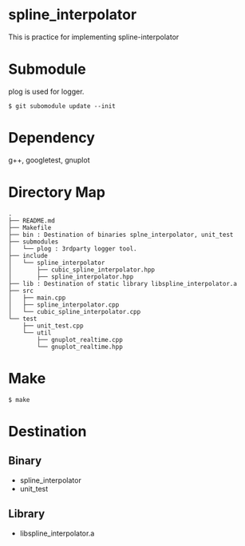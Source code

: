 spline_interpolator
===

This is practice for implementing spline-interpolator

# Submodule

plog is used for logger.

```
$ git subomodule update --init
```

# Dependency

g++, googletest, gnuplot

# Directory Map

```
.
├── README.md
├── Makefile
├── bin : Destination of binaries splne_interpolator, unit_test
├── submodules
│   └── plog : 3rdparty logger tool.
├── include
│   └── spline_interpolator
│       ├── cubic_spline_interpolator.hpp
│       ├── spline_interpolator.hpp
├── lib : Destination of static library libspline_interpolator.a
├── src
│   ├── main.cpp
│   ├── spline_interpolator.cpp
│   └── cubic_spline_interpolator.cpp
└── test
    ├── unit_test.cpp
    └── util
        ├── gnuplot_realtime.cpp
        └── gnuplot_realtime.hpp

```

# Make

```
$ make
```

# Destination

## Binary

- spline\_interpolator
- unit\_test

## Library

- libspline\_interpolator.a
